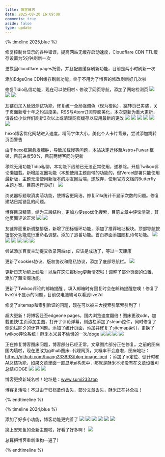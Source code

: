 ```yaml
---
title: 博客日志
date: 2025-08-20 16:09:00
comments: true
aside: false
type: update
---
```


{% timeline 2025,blue %}
<!-- timeline 10-17 -->
修复控制台显示的各种错误，提高网站无缓存启动速度，Cloudflare CDN TTL缓存设置为5分钟刷新一次
<!-- endtimeline -->
<!-- timeline 10-13 -->
更换回cloudflare pages托管，并且配置缓存刷新功能，目前是两小时刷新一次
<!-- endtimeline -->
<!-- timeline 10-10 -->
添加EdgeOne CDN缓存刷新功能，终于不用为了博客的修改刷新好几次啦
<!-- endtimeline -->
<!-- timeline 10-08 -->
修复Tidio私信功能，现在可以使用啦~ 修改了网页导航，添加了网站检测页
![](https://cdn.sumi233.top/gh/huang233893/blog-image-bed@main/top/huang233893/imgs/blog/tidio3.png)
![](https://cdn.sumi233.top/gh/huang233893/blog-image-bed@main/top/huang233893/imgs/blog/u10.jpg)
![](https://cdn.sumi233.top/gh/huang233893/blog-image-bed@main/top/huang233893/imgs/blog/u11.jpg)
<!-- endtimeline -->

<!-- timeline 09-24 -->
友链页加入延迟测试功能，修复统一全局强调色（现为橙色），跳转页已实装，关于页面新增十年之约进度条，RSS与Atom订阅界面美化，本次更新为重大更新，请各位小伙伴们刷新2次以上或清理网页缓存以应用最新的更改
![](https://cdn.sumi233.top/gh/huang233893/blog-image-bed@main/top/huang233893/imgs/blog/ht1-2.png)
![](https://cdn.sumi233.top/gh/huang233893/blog-image-bed@main/top/huang233893/imgs/blog/u8.JPG)
![](https://cdn.sumi233.top/gh/huang233893/blog-image-bed@main/top/huang233893/imgs/blog/u9.JPG)
![](https://cdn.sumi233.top/gh/huang233893/blog-image-bed@main/top/huang233893/imgs/blog/u7.JPG)
![](https://cdn.sumi233.top/gh/huang233893/blog-image-bed@main/top/huang233893/imgs/blog/u5.JPG)
![](https://cdn.sumi233.top/gh/huang233893/blog-image-bed@main/top/huang233893/imgs/blog/u6.JPG)
<!-- endtimeline -->

<!-- timeline 09-18 -->
hexo博客优化网站进入速度，精简字体大小，美化个人卡片背景，尝试添加跳转页面警告
<!-- endtimeline -->

<!-- timeline 09-12 -->
由于hexo框架愈发臃肿，导致加载慢等问题，本站决定迁移至Astro+Fuwari框架，目前进度50%，目前两博客同时更新
<!-- endtimeline -->

<!-- timeline 09-09 -->
移除无用功能Tidio私聊，本功能下线前已无法正常使用，遂移除。开启Twikoo评论懒加载。新增朋友圈功能（本想使用主题自带的功能的，但Vercel部署只能使用最新版，主题无法使用新版本的朋友圈后端，遂放弃，使用官方文档的Butterfly主题方案。目前运行良好）
![](https://cdn.sumi233.top/gh/huang233893/blog-image-bed@main/top/huang233893/imgs/blog/friendstest.JPG)
<!-- endtimeline -->

<!-- timeline 09-08 -->
浏览器标题取消卖萌功能，使博客更简洁。修复51la统计不显示次数的问题。修复建站日期错乱的问题。
<!-- endtimeline -->

<!-- timeline 08-29 -->
博客目录精简，缩为三层结构，更加方便seo优化搜索，目前文章中评论清空，其他页面评论正常
![](https://cdn.sumi233.top/gh/huang233893/blog-image-bed@main/top/huang233893/imgs/blog/%E5%B1%8F%E5%B9%95%E6%88%AA%E5%9B%BE%202025-08-29%20123503.jpg)
![](https://cdn.sumi233.top/gh/huang233893/blog-image-bed@main/top/huang233893/imgs/blog/%E5%B1%8F%E5%B9%95%E6%88%AA%E5%9B%BE%202025-08-29%20123458.jpg)
<!-- endtimeline -->

<!-- timeline 08-27 -->
友链界面重新调整排版，新增了图标循环功能，添加了推荐地址板块。顶部导航按钮部分功能进行重命名调整。添加了追番功能。首页界面添加随机诗句功能。
![](https://cdn.sumi233.top/gh/huang233893/blog-image-bed@main/top/huang233893/imgs/blog/%E5%B1%8F%E5%B9%95%E6%88%AA%E5%9B%BE%202025-08-27%20202947.jpg)
![](https://cdn.sumi233.top/gh/huang233893/blog-image-bed@main/top/huang233893/imgs/blog/%E5%B1%8F%E5%B9%95%E6%88%AA%E5%9B%BE%202025-08-27%20202953.jpg)
![](https://cdn.sumi233.top/gh/huang233893/blog-image-bed@main/top/huang233893/imgs/blog/%E5%B1%8F%E5%B9%95%E6%88%AA%E5%9B%BE%202025-08-27%20203038.jpg)
![](https://cdn.sumi233.top/gh/huang233893/blog-image-bed@main/top/huang233893/imgs/blog/%E5%B1%8F%E5%B9%95%E6%88%AA%E5%9B%BE%202025-08-27%20203034.jpg)
![](https://cdn.sumi233.top/gh/huang233893/blog-image-bed@main/top/huang233893/imgs/blog/%E5%B1%8F%E5%B9%95%E6%88%AA%E5%9B%BE%202025-08-27%20203028.jpg)
![](https://cdn.sumi233.top/gh/huang233893/blog-image-bed@main/top/huang233893/imgs/blog/%E5%B1%8F%E5%B9%95%E6%88%AA%E5%9B%BE%202025-08-27%20202801.jpg)
<!-- endtimeline -->

<!-- timeline 08-26 -->
尝试添加百度主动提交收录网站api，应该是成功了，等过一天康康
<!-- endtimeline -->

<!-- timeline 08-21 -->
更新了cookies协议、版权协议和隐私协议，添加了底部导航栏。
![](https://cdn.sumi233.top/gh/huang233893/blog-image-bed@main/top/huang233893/imgs/blog/%E5%B1%8F%E5%B9%95%E6%88%AA%E5%9B%BE%202025-08-21%20021006.jpg)
<!-- endtimeline -->

<!-- timeline 08-20 -->
更新日志功能上线啦！以后在这汇报blog更新情况啦！调整了部分页面的位置，添加了藏宝阁功能。
<!-- endtimeline -->

<!-- timeline 08-19 -->
更新了Twikoo评论的邮箱提醒 ，填入邮箱时有回复时会在邮箱提醒您噢！修复了live2d不显示的问题，目前仅电脑端可以看到live2d
<!-- endtimeline -->

<!-- timeline 08-05 -->
修复了sitemap和索引验证的问题，现在可以被三大搜索引擎索引到了！
<!-- endtimeline -->

<!-- timeline 08-03 -->
超大更新！将博客迁至edgeone pages，国内浏览速度翻倍！图床更改cdn，加载更快!主页添加主图，打开了评论弹幕，侧边栏添加了steam控件，同时修复了侧边栏除夕的计算问题。添加了统计页面，添加并修复了sitemap索引，更换了twikoo评论系统！酥米本米最不偷懒的一次/doge
![](https://cdn.sumi233.top/gh/huang233893/blog-image-bed/top/huang233893/imgs/blog/u1.jpg)
![](https://cdn.sumi233.top/gh/huang233893/blog-image-bed/top/huang233893/imgs/blog/u2.jpg)
![](https://cdn.sumi233.top/gh/huang233893/blog-image-bed/top/huang233893/imgs/blog/u3.jpg)
![](https://cdn.sumi233.top/gh/huang233893/blog-image-bed/top/huang233893/imgs/blog/u4.jpg)
<!-- endtimeline -->

<!-- timeline 08-01 -->
正在修复博客图床问题，博客部分已经正常，文章图片部分正在修复。之前的图床国内墙啦，现在更改为github图床+代理网页，大概率不会崩啦，图床地址：https://github.com/huang233893/blog-image-bed ；添加了ip定位、倒计时和AI总结功能，如果文章里面一直显示ai构思中，那就是酥米本米没有在文章设置AI总结/DOGE
![](https://cdn.sumi233.top/gh/huang233893/blog-image-bed/top/huang233893/imgs/blog/%E5%B1%8F%E5%B9%95%E6%88%AA%E5%9B%BE%202025-08-01%20231018.png)
![](https://cdn.sumi233.top/gh/huang233893/blog-image-bed/top/huang233893/imgs/blog/%E5%B1%8F%E5%B9%95%E6%88%AA%E5%9B%BE%202025-08-01%20230941.png)
![](https://cdn.sumi233.top/gh/huang233893/blog-image-bed/top/huang233893/imgs/blog/img-github.png)
<!-- endtimeline -->

<!-- timeline 07-31 -->
博客更换新域名啦！地址是：www.sumi233.top
<!-- endtimeline -->

<!-- timeline 07-30 -->
博客复活啦！不过由于归档备份丢失，部分文章丢失，酥米正在补全拉！
<!-- endtimeline -->


{% endtimeline %}


{% timeline 2024,blue %}

<!-- timeline 11-22 -->
添加了好多小功能，博客功能更完善了
![](https://cdn.sumi233.top/gh/huang233893/blog-image-bed/top/huang233893/imgs/blog/1732237019613da5978f27621294f.png)
![](https://cdn.sumi233.top/gh/huang233893/blog-image-bed/top/huang233893/imgs/blog/1732236800160b802187d317a4ac5.png)
![](https://cdn.sumi233.top/gh/huang233893/blog-image-bed/top/huang233893/imgs/blog/173223677386300a1573248699c53.png)
![](https://cdn.sumi233.top/gh/huang233893/blog-image-bed/top/huang233893/imgs/blog/173223675497122e18b06ea8295e9.png)
![](https://cdn.sumi233.top/gh/huang233893/blog-image-bed/top/huang233893/imgs/blog/17322368514320f7a2fe87aedca4b.png)
![](https://cdn.sumi233.top/gh/huang233893/blog-image-bed/top/huang233893/imgs/blog/17322367133863e0a7331134044b4.png)
<!-- endtimeline -->

<!-- timeline 11-20 -->
换上安知鱼的全新主题啦，好看了好多啊！
![](https://cdn.sumi233.top/gh/huang233893/blog-image-bed/top/huang233893/imgs/blog/link%20(2).png)
<!-- endtimeline -->

<!-- timeline 11-09 -->
总算把博客重新重构一遍了!
<!-- endtimeline -->

{% endtimeline %}
